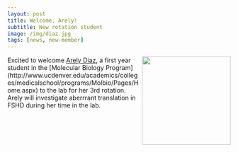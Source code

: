```yaml
---
layout: post
title: Welcome, Arely!
subtitle: New rotation student
image: /img/diaz.jpg
tags: [news, new-member]
---
```

<img align="right" src="/img/arely.jpg" style="width:200px !important;height:200px !important;" />
Excited to welcome <a href="/docs/diaz-cv.pdf">Arely Diaz</a>, a first year student in the [Molecular Biology Program](http://www.ucdenver.edu/academics/colleges/medicalschool/programs/Molbio/Pages/Home.aspx) to the lab for her 3rd rotation. Arely will investigate aberrrant translation in FSHD during her time in the lab. 
<br>
<br>

